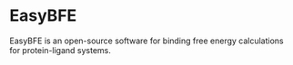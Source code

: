 # EasyBFE

EasyBFE is an open-source software for binding free energy calculations for protein-ligand systems.